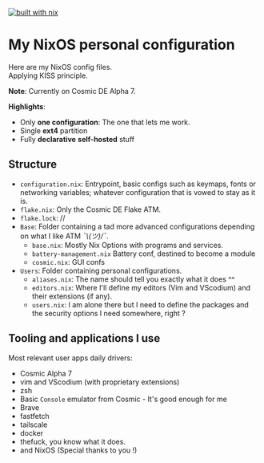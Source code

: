 [![built with nix](https://img.shields.io/static/v1?logo=nixos&logoColor=white&label=&message=Built%20with%20Nix&color=41439a)](https://builtwithnix.org)

# My NixOS personal configuration

Here are my NixOS config files.  
Applying KISS principle.

**Note**: Currently on Cosmic DE Alpha 7.

**Highlights**:

- Only **one configuration**: The one that lets me work.
- Single **ext4** partition
- Fully **declarative** **self-hosted** stuff


## Structure

- `configuration.nix`: Entrypoint, basic configs such as keymaps, fonts or networking variables; whatever configuration that is vowed to stay as it is.
- `flake.nix`: Only the Cosmic DE Flake ATM.
- `flake.lock`: //
- `Base`: Folder containing a tad more advanced configurations depending on what I like ATM *¯\\_(ツ)_/¯*.
  - `base.nix`: Mostly Nix Options with programs and services.
  - `battery-management.nix` Battery conf, destined to become a module
  - `cosmic.nix`: GUI confs
- `Users`: Folder containing personal configurations.
  - `aliases.nix`: The name should tell you exactly what it does ^^
  - `editors.nix`: Where I'll define my editors (Vim and VScodium) and their extensions (if any).
  - `users.nix`: I am alone there but I need to define the packages and the security options I need somewhere, right ? 

## Tooling and applications I use

Most relevant user apps daily drivers:

- Cosmic Alpha 7
- vim and VScodium (with proprietary extensions)
- zsh
- Basic `Console` emulator from Cosmic - It's good enough for me
- Brave
- fastfetch
- tailscale
- docker
- thefuck, you know what it does.
- and NixOS (Special thanks to you !)
